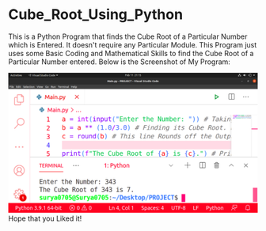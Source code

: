 # Cube_Root_Using_Python
This is a Python Program that finds the Cube Root of a Particular Number which is Entered. It doesn't require any Particular Module. This Program just uses some Basic Coding and Mathematical Skills to find the Cube Root of a Particular Number entered. Below is the Screenshot of My Program:

<img src="Code_Screenshot.png"><img>
Hope that you Liked it!
